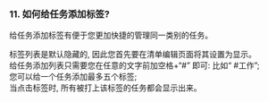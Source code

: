 ### 11. 如何给任务添加标签?
给任务添加标签有便于您更加快捷的管理同一类别的任务。

标签列表是默认隐藏的, 因此您首先要在清单编辑页面将其设置为显示。
<br/>给任务添加列表只需要您在任意的文字前加空格+“#” 即可: 比如“ #工作”; <br/>您可以给一个任务添加最多五个标签; <br/>当点击标签时, 所有被打上该标签的任务都会显示出来。
